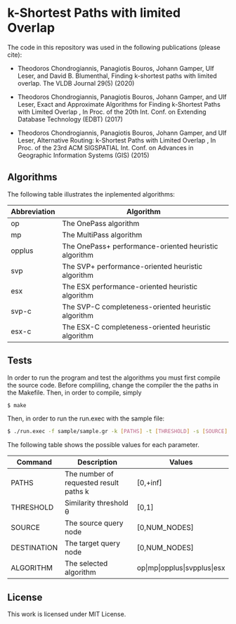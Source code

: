 # k-Shortest Paths with limited Overlap

The code in this repository was used in the following publications (please cite):

- Theodoros Chondrogiannis, Panagiotis Bouros, Johann Gamper, Ulf Leser, and David B. Blumenthal, 
Finding k-shortest paths with limited overlap.
The VLDB Journal 29(5) (2020)

- Theodoros Chondrogiannis, Panagiotis Bouros, Johann Gamper, and Ulf Leser,
Exact and Approximate Algorithms for Finding k-Shortest Paths with Limited Overlap ,
In Proc. of the 20th Int. Conf. on Extending Database Technology (EDBT) (2017) 

- Theodoros Chondrogiannis, Panagiotis Bouros, Johann Gamper, and Ulf Leser,
Alternative Routing: k-Shortest Paths with Limited Overlap ,
In Proc. of the 23rd ACM SIGSPATIAL Int. Conf. on Advances in Geographic Information Systems (GIS) (2015)

## Algorithms

The following table illustrates the inplemented algorithms:

| Abbreviation | Algorithm |
| ------ | ------ |
| op | The OnePass algorithm |
| mp | The MultiPass algorithm |
| opplus | The OnePass+ performance-oriented heuristic algorithm |
| svp | The SVP+ performance-oriented heuristic algorithm |
| esx | The ESX performance-oriented heuristic algorithm |
| svp-c | The SVP-C completeness-oriented heuristic algorithm |
| esx-c | The ESX-C completeness-oriented heuristic algorithm |

## Tests

In order to run the program and test the algorithms you must first compile the source code. Before compliling, change the compiler the the paths in the Makefile. Then, in order to compile, simply

```sh
$ make
```

Then, in order to run the run.exec with the sample file:

```sh
$ ./run.exec -f sample/sample.gr -k [PATHS] -t [THRESHOLD] -s [SOURCE] -d [DESTINATION] -a [ALGORITHM]
```
The following table shows the possible values for each parameter.

| Command | Description | Values |
| --- | --- | --- |
| PATHS | The number of requested result paths k | [0,+inf] |
| THRESHOLD | Similarity threshold θ | [0,1] |
| SOURCE | The source query node | [0,NUM_NODES] |
| DESTINATION | The target query node | [0,NUM_NODES] |
| ALGORITHM | The selected algorithm | op\|mp\|opplus\|svpplus\|esx |

## License

This work is licensed under MIT License.
